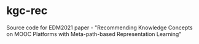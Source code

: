 # kgc-rec
Source code for EDM2021 paper - "Recommending Knowledge Concepts on MOOC Platforms with Meta-path-based Representation Learning"
